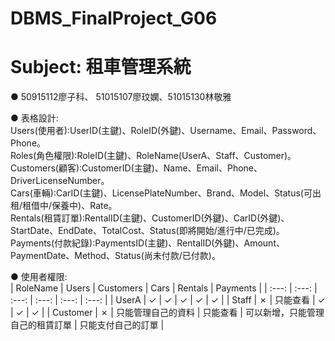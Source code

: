 # DBMS_FinalProject_G06
# Subject: 租車管理系統
● 50915112廖子科、 51015107廖玟嫻、51015130林敬雅  
  
● 表格設計:  
Users(使用者):UserID(主鍵)、RoleID(外鍵)、Username、Email、Password、Phone。  
Roles(角色權限):RoleID(主鍵)、RoleName(UserA、Staff、Customer)。  
Customers(顧客):CustomerID(主鍵)、Name、Email、Phone、DriverLicenseNumber。  
Cars(車輛):CarID(主鍵)、LicensePlateNumber、Brand、Model、Status(可出租/租借中/保養中)、Rate。  
Rentals(租賃訂單):RentalID(主鍵)、CustomerID(外鍵)、CarID(外鍵)、StartDate、EndDate、TotalCost、Status(即將開始/進行中/已完成)。  
Payments(付款紀錄):PaymentsID(主鍵)、RentalID(外鍵)、Amount、PaymentDate、Method、Status(尚未付款/已付款)。  
  
● 使用者權限:  
| RoleName | Users | Customers | Cars | Rentals | Payments |
| :---: | :---: | :---: | :---: | :---: | :---: |
| UserA | ✓ | ✓ | ✓ | ✓ | ✓ |
| Staff | ✗ | 只能查看 | ✓ | ✓ | ✓ |
| Customer | ✗ | 只能管理自己的資料 | 只能查看 | 可以新增，只能管理自己的租賃訂單 | 只能支付自己的訂單 |
